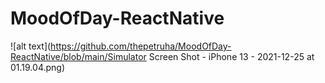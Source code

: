 # MoodOfDay-ReactNative
![alt text](https://github.com/thepetruha/MoodOfDay-ReactNative/blob/main/Simulator Screen Shot - iPhone 13 - 2021-12-25 at 01.19.04.png)

